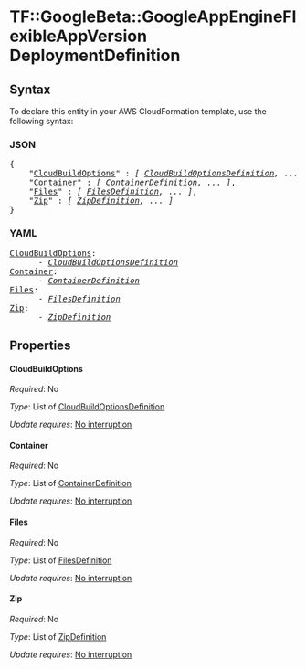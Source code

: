 # TF::GoogleBeta::GoogleAppEngineFlexibleAppVersion DeploymentDefinition

## Syntax

To declare this entity in your AWS CloudFormation template, use the following syntax:

### JSON

<pre>
{
    "<a href="#cloudbuildoptions" title="CloudBuildOptions">CloudBuildOptions</a>" : <i>[ <a href="cloudbuildoptionsdefinition.md">CloudBuildOptionsDefinition</a>, ... ]</i>,
    "<a href="#container" title="Container">Container</a>" : <i>[ <a href="containerdefinition.md">ContainerDefinition</a>, ... ]</i>,
    "<a href="#files" title="Files">Files</a>" : <i>[ <a href="filesdefinition.md">FilesDefinition</a>, ... ]</i>,
    "<a href="#zip" title="Zip">Zip</a>" : <i>[ <a href="zipdefinition.md">ZipDefinition</a>, ... ]</i>
}
</pre>

### YAML

<pre>
<a href="#cloudbuildoptions" title="CloudBuildOptions">CloudBuildOptions</a>: <i>
      - <a href="cloudbuildoptionsdefinition.md">CloudBuildOptionsDefinition</a></i>
<a href="#container" title="Container">Container</a>: <i>
      - <a href="containerdefinition.md">ContainerDefinition</a></i>
<a href="#files" title="Files">Files</a>: <i>
      - <a href="filesdefinition.md">FilesDefinition</a></i>
<a href="#zip" title="Zip">Zip</a>: <i>
      - <a href="zipdefinition.md">ZipDefinition</a></i>
</pre>

## Properties

#### CloudBuildOptions

_Required_: No

_Type_: List of <a href="cloudbuildoptionsdefinition.md">CloudBuildOptionsDefinition</a>

_Update requires_: [No interruption](https://docs.aws.amazon.com/AWSCloudFormation/latest/UserGuide/using-cfn-updating-stacks-update-behaviors.html#update-no-interrupt)

#### Container

_Required_: No

_Type_: List of <a href="containerdefinition.md">ContainerDefinition</a>

_Update requires_: [No interruption](https://docs.aws.amazon.com/AWSCloudFormation/latest/UserGuide/using-cfn-updating-stacks-update-behaviors.html#update-no-interrupt)

#### Files

_Required_: No

_Type_: List of <a href="filesdefinition.md">FilesDefinition</a>

_Update requires_: [No interruption](https://docs.aws.amazon.com/AWSCloudFormation/latest/UserGuide/using-cfn-updating-stacks-update-behaviors.html#update-no-interrupt)

#### Zip

_Required_: No

_Type_: List of <a href="zipdefinition.md">ZipDefinition</a>

_Update requires_: [No interruption](https://docs.aws.amazon.com/AWSCloudFormation/latest/UserGuide/using-cfn-updating-stacks-update-behaviors.html#update-no-interrupt)

